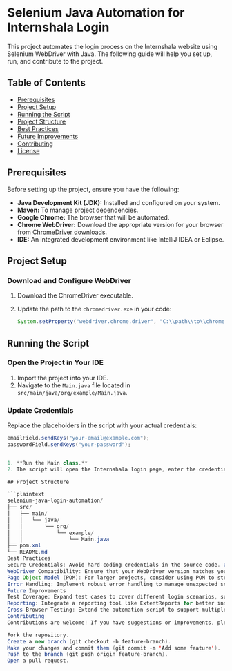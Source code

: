 # Selenium Java Automation for Internshala Login

This project automates the login process on the Internshala website using Selenium WebDriver with Java. The following guide will help you set up, run, and contribute to the project.

## Table of Contents

- [Prerequisites](#prerequisites)
- [Project Setup](#project-setup)
- [Running the Script](#running-the-script)
- [Project Structure](#project-structure)
- [Best Practices](#best-practices)
- [Future Improvements](#future-improvements)
- [Contributing](#contributing)
- [License](#license)

## Prerequisites

Before setting up the project, ensure you have the following:

- **Java Development Kit (JDK):** Installed and configured on your system.
- **Maven:** To manage project dependencies.
- **Google Chrome:** The browser that will be automated.
- **Chrome WebDriver:** Download the appropriate version for your browser from [ChromeDriver downloads](https://sites.google.com/a/chromium.org/chromedriver/downloads).
- **IDE:** An integrated development environment like IntelliJ IDEA or Eclipse.

## Project Setup

### Download and Configure WebDriver

1. Download the ChromeDriver executable.
2. Update the path to the `chromedriver.exe` in your code:

    ```java
    System.setProperty("webdriver.chrome.driver", "C:\\path\\to\\chromedriver.exe");
    ```

## Running the Script

### Open the Project in Your IDE

1. Import the project into your IDE.
2. Navigate to the `Main.java` file located in `src/main/java/org/example/Main.java`.

### Update Credentials

Replace the placeholders in the script with your actual credentials:

```java
emailField.sendKeys("your-email@example.com");
passwordField.sendKeys("your-password");


1. **Run the Main class.**
2. The script will open the Internshala login page, enter the credentials, and log you in.

## Project Structure

```plaintext
selenium-java-login-automation/
├── src/
│   ├── main/
│   │   └── java/
│   │       └── org/
│   │           └── example/
│   │               └── Main.java
├── pom.xml
└── README.md
Best Practices
Secure Credentials: Avoid hard-coding credentials in the source code. Use environment variables or external configuration files.
WebDriver Compatibility: Ensure that your WebDriver version matches your Chrome browser version.
Page Object Model (POM): For larger projects, consider using POM to structure your code for better maintainability.
Error Handling: Implement robust error handling to manage unexpected scenarios during script execution.
Future Improvements
Test Coverage: Expand test cases to cover different login scenarios, such as incorrect credentials and password reset.
Reporting: Integrate a reporting tool like ExtentReports for better insights into test execution.
Cross-Browser Testing: Extend the automation script to support multiple browsers (e.g., Firefox, Edge).
Contributing
Contributions are welcome! If you have suggestions or improvements, please follow these steps:

Fork the repository.
Create a new branch (git checkout -b feature-branch).
Make your changes and commit them (git commit -m 'Add some feature').
Push to the branch (git push origin feature-branch).
Open a pull request.
